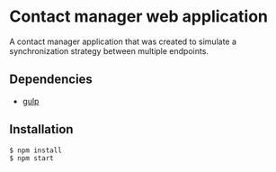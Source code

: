 # Contact manager web application

A contact manager application that was created to simulate a synchronization strategy between multiple endpoints.

## Dependencies

* [gulp](https://github.com/gulpjs/gulp/blob/master/docs/getting-started.md)

## Installation

```
$ npm install
$ npm start
```
